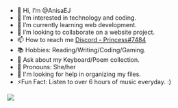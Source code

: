 - 👋 Hi, I’m @AnisaEJ
- 👀 I’m interested in technology and coding.
- 🌱 I’m currently learning web development. 
- 💞️ I’m looking to collaborate on a website project. 
- 📫 How to reach me [Discord - Princess#7484](https://discordapp.com/users/285141309302505474) 
- 📚 Hobbies: Reading/Writing/Coding/Gaming. 
- 💬 Ask about my Keyboard/Poem collection. 
- 🙂 Pronouns: She/her
- 🤔 I'm looking for help in organizing my files. 
- ⚡Fun Fact: Listen to over 6 hours of music everyday. :) 

<img src="https://github-readme-stats.vercel.app/api?username=AnisaEJ&&show_icons=true&title_color=ffffff&icon_color=bb2acf&text_color=daf7dc&bg_color=#ba17e8">


<!---
AnisaEJ/AnisaEJ is a ✨ special ✨ repository because its `README.md` (this file) appears on your GitHub profile.
You can click the Preview link to take a look at your changes.
--->

